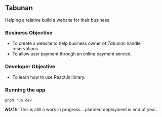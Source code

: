 ## Tabunan

Helping a relative build a website for their business.

### Business Objective
- To create a website to help business owner of _Tabunan_ handle reservations.
- To allow user payment through an online payment service.

### Developer Objective
- To learn how to use ReactJs library.

### Running the app
```
pnpm run dev
```

**_NOTE:_** This is still a work in progress... planned deployment is end of year.
